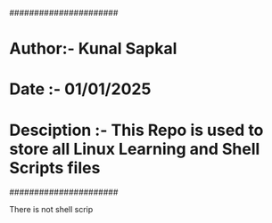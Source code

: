 ######################

# Author:- Kunal Sapkal
# Date :- 01/01/2025
# Desciption :- This Repo is used to store all Linux Learning and Shell Scripts files

######################

There is not shell scrip
